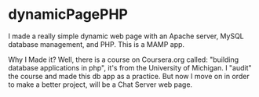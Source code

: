 # dynamicPagePHP
I made a really simple dynamic web page with an Apache server, MySQL database management, and PHP.
This is a MAMP app.

Why I Made it? Well, there is a course on Coursera.org called: "building database applications in php", 
it's from the University of Michigan. I "audit" the course and made this db app as a practice.
But now I move on in order to make a better project, will be a Chat Server web page.
